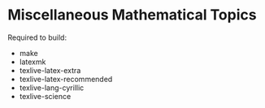 # Miscellaneous Mathematical Topics
Required to build:
* make
* latexmk
* texlive-latex-extra
* texlive-latex-recommended
* texlive-lang-cyrillic
* texlive-science
